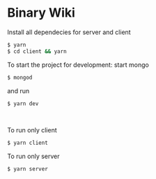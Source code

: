 # Binary Wiki

Install all dependecies for server and client
```sh
$ yarn
$ cd client && yarn
```

To start the project for development: 
start mongo

```sh
$ mongod
```

and run
```sh
$ yarn dev
```
<br/>

To run only client
```sh
$ yarn client
```

To run only server
```sh
$ yarn server
```